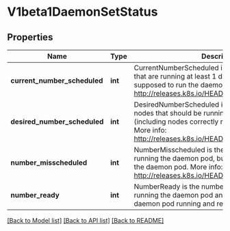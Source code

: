 # V1beta1DaemonSetStatus

## Properties
Name | Type | Description | Notes
------------ | ------------- | ------------- | -------------
**current_number_scheduled** | **int** | CurrentNumberScheduled is the number of nodes that are running at least 1 daemon pod and are supposed to run the daemon pod. More info: http://releases.k8s.io/HEAD/docs/admin/daemons.md | 
**desired_number_scheduled** | **int** | DesiredNumberScheduled is the total number of nodes that should be running the daemon pod (including nodes correctly running the daemon pod). More info: http://releases.k8s.io/HEAD/docs/admin/daemons.md | 
**number_misscheduled** | **int** | NumberMisscheduled is the number of nodes that are running the daemon pod, but are not supposed to run the daemon pod. More info: http://releases.k8s.io/HEAD/docs/admin/daemons.md | 
**number_ready** | **int** | NumberReady is the number of nodes that should be running the daemon pod and have one or more of the daemon pod running and ready. | 

[[Back to Model list]](../README.md#documentation-for-models) [[Back to API list]](../README.md#documentation-for-api-endpoints) [[Back to README]](../README.md)


